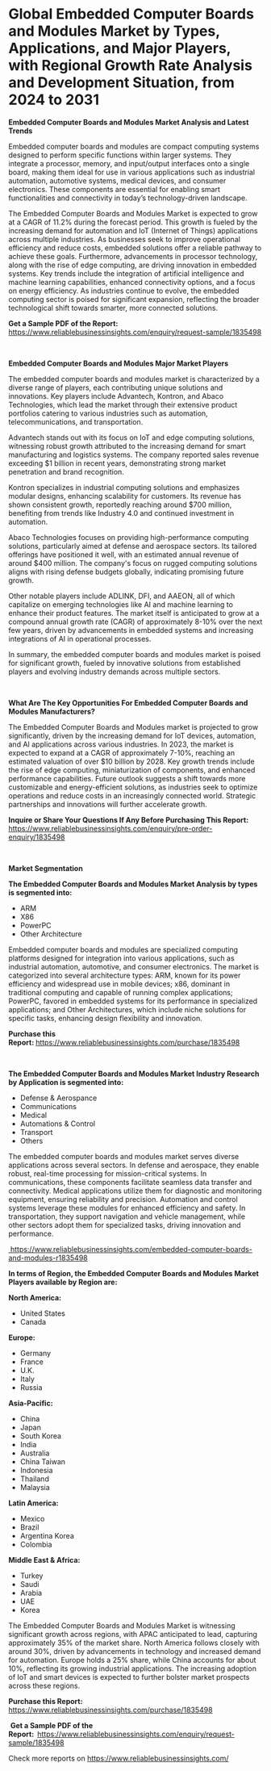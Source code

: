 <p><h1>Global Embedded Computer Boards and Modules Market by Types, Applications, and Major Players, with Regional Growth Rate Analysis and Development Situation, from 2024 to 2031</h1></p><p><strong>Embedded Computer Boards and Modules Market Analysis and Latest Trends</strong></p>
<p><p>Embedded computer boards and modules are compact computing systems designed to perform specific functions within larger systems. They integrate a processor, memory, and input/output interfaces onto a single board, making them ideal for use in various applications such as industrial automation, automotive systems, medical devices, and consumer electronics. These components are essential for enabling smart functionalities and connectivity in today’s technology-driven landscape.</p><p>The Embedded Computer Boards and Modules Market is expected to grow at a CAGR of 11.2% during the forecast period. This growth is fueled by the increasing demand for automation and IoT (Internet of Things) applications across multiple industries. As businesses seek to improve operational efficiency and reduce costs, embedded solutions offer a reliable pathway to achieve these goals. Furthermore, advancements in processor technology, along with the rise of edge computing, are driving innovation in embedded systems. Key trends include the integration of artificial intelligence and machine learning capabilities, enhanced connectivity options, and a focus on energy efficiency. As industries continue to evolve, the embedded computing sector is poised for significant expansion, reflecting the broader technological shift towards smarter, more connected solutions.</p></p>
<p><strong>Get a Sample PDF of the Report:&nbsp;</strong> <a href="https://www.reliablebusinessinsights.com/enquiry/request-sample/1835498?utm_campaign=113&utm_medium=2&utm_source=Github&utm_content=ia&utm_term=31122024&utm_id=embedded-computer-boards-and-modules">https://www.reliablebusinessinsights.com/enquiry/request-sample/1835498</a></p>
<p>&nbsp;</p>
<p><strong>Embedded Computer Boards and Modules Major Market Players</strong></p>
<p><p>The embedded computer boards and modules market is characterized by a diverse range of players, each contributing unique solutions and innovations. Key players include Advantech, Kontron, and Abaco Technologies, which lead the market through their extensive product portfolios catering to various industries such as automation, telecommunications, and transportation.</p><p>Advantech stands out with its focus on IoT and edge computing solutions, witnessing robust growth attributed to the increasing demand for smart manufacturing and logistics systems. The company reported sales revenue exceeding $1 billion in recent years, demonstrating strong market penetration and brand recognition.</p><p>Kontron specializes in industrial computing solutions and emphasizes modular designs, enhancing scalability for customers. Its revenue has shown consistent growth, reportedly reaching around $700 million, benefiting from trends like Industry 4.0 and continued investment in automation.</p><p>Abaco Technologies focuses on providing high-performance computing solutions, particularly aimed at defense and aerospace sectors. Its tailored offerings have positioned it well, with an estimated annual revenue of around $400 million. The company's focus on rugged computing solutions aligns with rising defense budgets globally, indicating promising future growth.</p><p>Other notable players include ADLINK, DFI, and AAEON, all of which capitalize on emerging technologies like AI and machine learning to enhance their product features. The market itself is anticipated to grow at a compound annual growth rate (CAGR) of approximately 8-10% over the next few years, driven by advancements in embedded systems and increasing integrations of AI in operational processes.</p><p>In summary, the embedded computer boards and modules market is poised for significant growth, fueled by innovative solutions from established players and evolving industry demands across multiple sectors.</p></p>
<p>&nbsp;</p>
<p><strong>What Are The Key Opportunities For Embedded Computer Boards and Modules Manufacturers?</strong></p>
<p><p>The Embedded Computer Boards and Modules market is projected to grow significantly, driven by the increasing demand for IoT devices, automation, and AI applications across various industries. In 2023, the market is expected to expand at a CAGR of approximately 7-10%, reaching an estimated valuation of over $10 billion by 2028. Key growth trends include the rise of edge computing, miniaturization of components, and enhanced performance capabilities. Future outlook suggests a shift towards more customizable and energy-efficient solutions, as industries seek to optimize operations and reduce costs in an increasingly connected world. Strategic partnerships and innovations will further accelerate growth.</p></p>
<p><strong>Inquire or Share Your Questions If Any Before Purchasing This Report:</strong> <a href="https://www.reliablebusinessinsights.com/enquiry/pre-order-enquiry/1835498?utm_campaign=113&utm_medium=2&utm_source=Github&utm_content=ia&utm_term=31122024&utm_id=embedded-computer-boards-and-modules">https://www.reliablebusinessinsights.com/enquiry/pre-order-enquiry/1835498</a></p>
<p>&nbsp;</p>
<p><strong>Market Segmentation</strong></p>
<p><strong>The Embedded Computer Boards and Modules Market Analysis by types is segmented into:</strong></p>
<p><ul><li>ARM</li><li>X86</li><li>PowerPC</li><li>Other Architecture</li></ul></p>
<p><p>Embedded computer boards and modules are specialized computing platforms designed for integration into various applications, such as industrial automation, automotive, and consumer electronics. The market is categorized into several architecture types: ARM, known for its power efficiency and widespread use in mobile devices; x86, dominant in traditional computing and capable of running complex applications; PowerPC, favored in embedded systems for its performance in specialized applications; and Other Architectures, which include niche solutions for specific tasks, enhancing design flexibility and innovation.</p></p>
<p><strong>Purchase this Report:&nbsp;</strong><a href="https://www.reliablebusinessinsights.com/purchase/1835498?utm_campaign=113&utm_medium=2&utm_source=Github&utm_content=ia&utm_term=31122024&utm_id=embedded-computer-boards-and-modules">https://www.reliablebusinessinsights.com/purchase/1835498</a></p>
<p>&nbsp;</p>
<p><strong>The Embedded Computer Boards and Modules Market Industry Research by Application is segmented into:</strong></p>
<p><ul><li>Defense & Aerospance</li><li>Communications</li><li>Medical</li><li>Automations & Control</li><li>Transport</li><li>Others</li></ul></p>
<p><p>The embedded computer boards and modules market serves diverse applications across several sectors. In defense and aerospace, they enable robust, real-time processing for mission-critical systems. In communications, these components facilitate seamless data transfer and connectivity. Medical applications utilize them for diagnostic and monitoring equipment, ensuring reliability and precision. Automation and control systems leverage these modules for enhanced efficiency and safety. In transportation, they support navigation and vehicle management, while other sectors adopt them for specialized tasks, driving innovation and performance.</p></p>
<p><a href="https://www.reliablebusinessinsights.com/embedded-computer-boards-and-modules-r1835498?utm_campaign=113&utm_medium=2&utm_source=Github&utm_content=ia&utm_term=31122024&utm_id=embedded-computer-boards-and-modules">&nbsp;https://www.reliablebusinessinsights.com/embedded-computer-boards-and-modules-r1835498</a></p>
<p><strong>In terms of Region, the Embedded Computer Boards and Modules Market Players available by Region are:</strong></p>
<p>
    <p> <strong> North America: </strong>
        <ul>
            <li>United States</li>
            <li>Canada</li>
        </ul>
        </p> 
    <p> <strong> Europe: </strong>
        <ul>
            <li>Germany</li>
            <li>France</li>
            <li>U.K.</li>
            <li>Italy</li>
            <li>Russia</li>
        </ul>
        </p> 
    <p> <strong> Asia-Pacific: </strong>
        <ul>
            <li>China</li>
            <li>Japan</li>
            <li>South Korea</li>
            <li>India</li>
            <li>Australia</li>
            <li>China Taiwan</li>
            <li>Indonesia</li>
            <li>Thailand</li>
            <li>Malaysia</li>
        </ul>
        </p> 
    <p> <strong> Latin America: </strong>
        <ul>
            <li>Mexico</li>
            <li>Brazil</li>
            <li>Argentina Korea</li>
            <li>Colombia</li>
        </ul>
        </p> 
    <p> <strong> Middle East & Africa: </strong>
        <ul>
            <li>Turkey</li>
            <li>Saudi</li>
            <li>Arabia</li>
            <li>UAE</li>
            <li>Korea</li>
        </ul>
    </p>
    </p>
<p><p>The Embedded Computer Boards and Modules Market is witnessing significant growth across regions, with APAC anticipated to lead, capturing approximately 35% of the market share. North America follows closely with around 30%, driven by advancements in technology and increased demand for automation. Europe holds a 25% share, while China accounts for about 10%, reflecting its growing industrial applications. The increasing adoption of IoT and smart devices is expected to further bolster market prospects across these regions.</p></p>
<p><strong>Purchase this Report: </strong><a href="https://www.reliablebusinessinsights.com/purchase/1835498?utm_campaign=113&utm_medium=2&utm_source=Github&utm_content=ia&utm_term=31122024&utm_id=embedded-computer-boards-and-modules">https://www.reliablebusinessinsights.com/purchase/1835498</a></p>
<p>&nbsp;<strong>Get a Sample PDF of the Report:&nbsp;&nbsp;</strong><a href="https://www.reliablebusinessinsights.com/enquiry/request-sample/1835498?utm_campaign=113&utm_medium=2&utm_source=Github&utm_content=ia&utm_term=31122024&utm_id=embedded-computer-boards-and-modules">https://www.reliablebusinessinsights.com/enquiry/request-sample/1835498</a></p>
<p><strong></strong></p>
<p>Check more reports on <a href="https://www.reliablebusinessinsights.com/?utm_campaign=113&utm_medium=2&utm_source=Github&utm_content=ia&utm_term=31122024&utm_id=embedded-computer-boards-and-modules">https://www.reliablebusinessinsights.com/</a></p>